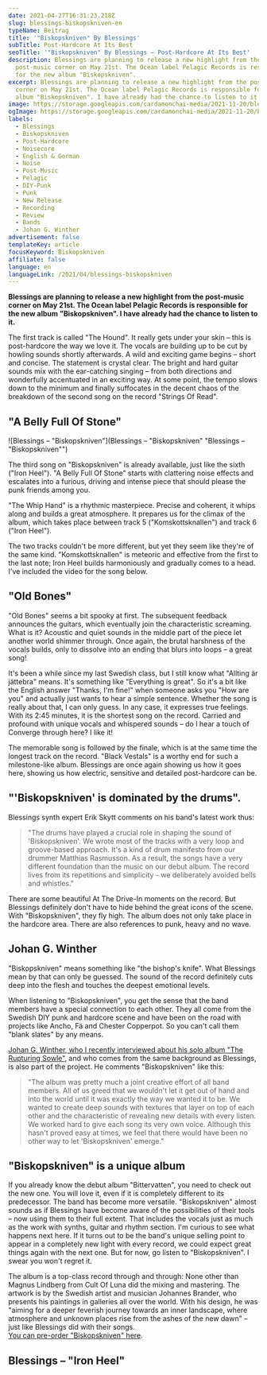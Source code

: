 ```yaml
---
date: 2021-04-27T16:31:23.218Z
slug: blessings-biskopskniven-en
typeName: Beitrag
title: '"Biskopskniven" By Blessings'
subTitle: Post-Hardcore At Its Best
seoTitle: '"Biskopskniven" By Blessings – Post-Hardcore At Its Best'
description: Blessings are planning to release a new highlight from the
  post-music corner on May 21st. The Ocean label Pelagic Records is responsible
  for the new album "Biskopskniven".
excerpt: Blessings are planning to release a new highlight from the post-music
  corner on May 21st. The Ocean label Pelagic Records is responsible for the new
  album "Biskopskniven". I have already had the chance to listen to it.
image: https://storage.googleapis.com/cardamonchai-media/2021-11-20/blessings-jpg-imagine-080818_433e37_1024_768/640.webp
ogImage: https://storage.googleapis.com/cardamonchai-media/2021-11-20/blessings-fb-jpg-imagine-080818_464036_1200_628/640.webp
labels:
  - Blessings
  - Biskopskniven
  - Post-Hardcore
  - Noisecore
  - English & German
  - Noise
  - Post-Music
  - Pelagic
  - DIY-Punk
  - Punk
  - New Release
  - Recording
  - Review
  - Bands
  - Johan G. Winther
advertisement: false
templateKey: article
focusKeyword: Biskopskniven
affiliate: false
language: en
languageLink: /2021/04/blessings-biskopskniven
---
```

**Blessings are planning to release a new highlight from the post-music corner on May 21st. The Ocean label Pelagic Records is responsible for the new album "Biskopskniven". I have already had the chance to listen to it.**

The first track is called "The Hound". It really gets under your skin – this is post-hardcore the way we love it. The vocals are building up to be cut by howling sounds shortly afterwards. A wild and exciting game begins – short and concise. The statement is crystal clear. The bright and hard guitar sounds mix with the ear-catching singing – from both directions and wonderfully accentuated in an exciting way. At some point, the tempo slows down to the minimum and finally suffocates in the decent chaos of the breakdown of the second song on the record "Strings Of Read".

## "A Belly Full Of Stone"

![Blessings – "Biskopskniven"](Blessings – "Biskopskniven" "Blessings – \"Biskopskniven\"")

The third song on "Biskopskniven" is already available, just like the sixth ("Iron Heel"). "A Belly Full Of Stone" starts with clattering noise effects and escalates into a furious, driving and intense piece that should please the punk friends among you.

"The Whip Hand" is a rhythmic masterpiece. Precise and coherent, it whips along and builds a great atmosphere. It prepares us for the climax of the album, which takes place between track 5 ("Komskottsknallen") and track 6 ("Iron Heel").

The two tracks couldn't be more different, but yet they seem like they're of the same kind. "Komskottsknallen" is meteoric and effective from the first to the last note; Iron Heel builds harmoniously and gradually comes to a head. I've included the video for the song below.

## "Old Bones"

"Old Bones" seems a bit spooky at first. The subsequent feedback announces the guitars, which eventually join the characteristic screaming. What is it? Acoustic and quiet sounds in the middle part of the piece let another world shimmer through. Once again, the brutal harshness of the vocals builds, only to dissolve into an ending that blurs into loops – a great song!

It's been a while since my last Swedish class, but I still know what "Allting är jättebra" means. It's something like "Everything is great". So it's a bit like the English answer "Thanks, I'm fine!" when someone asks you "How are you" and actually just wants to hear a simple sentence. Whether the song is really about that, I can only guess. In any case, it expresses true feelings. With its 2:45 minutes, it is the shortest song on the record. Carried and profound with unique vocals and whispered sounds – do I hear a touch of Converge through here? I like it!

The memorable song is followed by the finale, which is at the same time the longest track on the record. "Black Vestals" is a worthy end for such a milestone-like album. Blessings are once again showing us how it goes here, showing us how electric, sensitive and detailed post-hardcore can be.

## "'Biskopskniven' is dominated by the drums".

Blessings synth expert Erik Skytt comments on his band's latest work thus:

> "The drums have played a crucial role in shaping the sound of 'Biskopskniven'. We wrote most of the tracks with a very loop and groove-based approach. It's a kind of drum manifesto from our drummer Matthias Rasmusson. As a result, the songs have a very different foundation than the music on our debut album. The record lives from its repetitions and simplicity - we deliberately avoided bells and whistles."

There are some beautiful At The Drive-In moments on the record. But Blessings definitely don't have to hide behind the great icons of the scene. With "Biskopskniven", they fly high. The album does not only take place in the hardcore area. There are also references to punk, heavy and no wave.

## Johan G. Winther

"Biskopskniven" means something like "the bishop's knife". What Blessings mean by that can only be guessed. The sound of the record definitely cuts deep into the flesh and touches the deepest emotional levels.

When listening to "Biskopskniven", you get the sense that the band members have a special connection to each other. They all come from the Swedish DIY punk and hardcore scene and have been on the road with projects like Ancho, Fä and Chester Copperpot. So you can't call them "blank slates" by any means.

[Johan G. Winther, who I recently interviewed about his solo album "The Rupturing Sowle"](/2021/03/johan-g-winther-interview-en/), and who comes from the same background as Blessings, is also part of the project. He comments "Biskopskniven" like this:

> "The album was pretty much a joint creative effort of all band members. All of us greed that we wouldn't let it get out of hand and into the world until it was exactly the way we wanted it to be. We wanted to create deep sounds with textures that layer on top of each other and the characteristic of revealing new details with every listen. We worked hard to give each song its very own voice. Although this hasn't proved easy at times, we feel that there would have been no other way to let 'Biskopskniven' emerge."

## "Biskopskniven" is a unique album

If you already know the debut album "Bittervatten", you need to check out the new one. You will love it, even if it is completely different to its predecessor. The band has become more versatile. "Biskopskniven" almost sounds as if Blessings have become aware of the possibilities of their tools – now using them to their full extent. That includes the vocals just as much as the work with synths, guitar and rhythm section. I'm curious to see what happens next here. If it turns out to be the band's unique selling point to appear in a completely new light with every record, we could expect great things again with the next one. But for now, go listen to "Biskopskniven". I swear you won't regret it.

The album is a top-class record through and through: None other than Magnus Lindberg from Cult Of Luna did the mixing and mastering. The artwork is by the Swedish artist and musician Johannes Brander, who presents his paintings in galleries all over the world. With his design, he was "aiming for a deeper feverish journey towards an inner landscape, where atmosphere and unknown places rise from the ashes of the new dawn" – just like Blessings did with their songs.\
[You can pre-order "Biskopskniven" here](https://pelagic-records.com/product/blessings-biskopskniven-lp/).

## Blessings – "Iron Heel"

<YouTube id="KuCAlhs2bOs" />